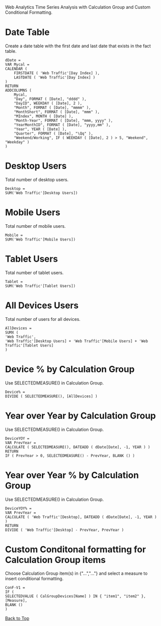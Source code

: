 Web Analytics Time Series Analysis with Calculation Group and Custom Conditional Formatting.


# Date Table
Create a date table with the first date and last date that exists in the fact table.

    dDate =
    VAR Mycal =
    CALENDAR (
        FIRSTDATE ( 'Web Traffic'[Day Index] ),
        LASTDATE ( 'Web Traffic'[Day Index] )
    )
    RETURN
    ADDCOLUMNS (
        Mycal,
        "Day", FORMAT ( [Date], "dddd" ),
        "DayID", WEEKDAY ( [Date], 2 ),
        "Month", FORMAT ( [Date], "mmmm" ),
        "MonthShort", FORMAT ( [Date], "mmm" ),
        "MIndex", MONTH ( [Date] ),
        "Month-Year", FORMAT ( [Date], "mmm, yyyy" ),
        "YearMonthID", FORMAT ( [Date], "yyyy,mm" ),
        "Year", YEAR ( [Date] ),
        "Quarter", FORMAT ( [Date], "\Qq" ),
        "Weekend/Working", IF ( WEEKDAY ( [Date], 2 ) > 5, "Weekend", "Weekday" )
    )
    
# Desktop Users

Total number of desktop users.

    Desktop = 
    SUM('Web Traffic'[Desktop Users])
    
# Mobile Users

Total number of mobile users.

    Mobile = 
    SUM('Web Traffic'[Mobile Users])

# Tablet Users

Total number of tablet users.

    Tablet = 
    SUM('Web Traffic'[Tablet Users])
    
# All Devices Users

Total number of users for all devices.

    AllDevices =
    SUMX (
    'Web Traffic',
    'Web Traffic'[Desktop Users] + 'Web Traffic'[Mobile Users] + 'Web Traffic'[Tablet Users]
    )

# Device % by Calculation Group

Use SELECTEDMEASURE() in Calculation Group.

    Device% =
    DIVIDE ( SELECTEDMEASURE(), [AllDevices] )

# Year over Year by Calculation Group

Use SELECTEDMEASURE() in Calculation Group.

    DeviceYOY =
    VAR PrevYear =
    CALCULATE ( SELECTEDMEASURE(), DATEADD ( dDate[Date], -1, YEAR ) )
    RETURN
    IF ( PrevYear > 0, SELECTEDMEASURE() - PrevYear, BLANK () )

# Year over Year % by Calculation Group

Use SELECTEDMEASURE() in Calculation Group.

    DeviceYOY% =
    VAR PrevYear =
    CALCULATE ( 'Web Traffic'[Desktop], DATEADD ( dDate[Date], -1, YEAR ) )
    RETURN
    DIVIDE ( 'Web Traffic'[Desktop] - PrevYear, PrevYear )

# Custom Conditonal formatting for Calculation Group items

Choose Calculation Group item(s) in {"...","..."} and select a measure to insert conditional formatting.

    ConF-V1 =
    IF (
    SELECTEDVALUE ( CalGroupDevices[Name] ) IN { "item1", "item2" },
    [Measure],
    BLANK ()
    )    
    
    
    
[Back to Top](https://github.com/SiriShultz/sitelinks/tree/main/Web-Analytics#date-table)
